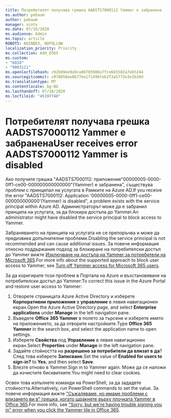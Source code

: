 ```yaml
---
title: Потребителят получава грешка AADSTS7000112 Yammer е забранена
ms.author: pebaum
author: pebaum
manager: scotv
ms.date: 07/16/2020
ms.audience: Admin
ms.topic: article
ROBOTS: NOINDEX, NOFOLLOW
localization_priority: Priority
ms.collection: Adm_O365
ms.custom:
- "6010"
- "9003111"
ms.openlocfilehash: c92b09ee9a9ca06f85906e7fce601582a7e83244
ms.sourcegitcommit: c078058ee0b77ee1f1496feb2f3a5773e3e3b30d
ms.translationtype: MT
ms.contentlocale: bg-BG
ms.lasthandoff: 07/16/2020
ms.locfileid: "45197748"
---
```

# <a name="user-receives-error-aadsts7000112-yammer-is-disabled"></a><span data-ttu-id="81531-102">Потребителят получава грешка AADSTS7000112 Yammer е забранена</span><span class="sxs-lookup"><span data-stu-id="81531-102">User receives error AADSTS7000112 Yammer is disabled</span></span>

<span data-ttu-id="81531-103">Ако получите грешка "AADSTS7000112: приложение"00000005-0000-0ff1-ce00-000000000000000"(Yammer) е забранена", съществува проблем с принципал на услугата в Рамките на Azure AD.</span><span class="sxs-lookup"><span data-stu-id="81531-103">If you receive the error "AADSTS7000112: Application '00000005-0000-0ff1-ce00-000000000000'(Yammer) is disabled", a problem exists with the service principal within Azure AD.</span></span> <span data-ttu-id="81531-104">Администраторът може да е забранил принципа на услугата, за да блокира достъпа до Yammer.</span><span class="sxs-lookup"><span data-stu-id="81531-104">An administrator might have disabled the service principal to block access to Yammer.</span></span>

<span data-ttu-id="81531-105">Забраняването на принципа на услугата не се препоръчва и може да предизвика допълнителни проблеми.</span><span class="sxs-lookup"><span data-stu-id="81531-105">Disabling the service principal is not recommended and can cause additional issues.</span></span> <span data-ttu-id="81531-106">За повече информация относно поддържания подход за блокиране на потребителски достъп до Yammer вижте [Изключване на достъпа на Yammer за потребители на Microsoft 365](https://docs.microsoft.com/yammer/manage-yammer-users/turn-off-user-access).</span><span class="sxs-lookup"><span data-stu-id="81531-106">For more info about the supported approach to block user access to Yammer, see [Turn off Yammer access for Microsoft 365 users](https://docs.microsoft.com/yammer/manage-yammer-users/turn-off-user-access).</span></span>  

<span data-ttu-id="81531-107">За да коригирате този проблем в Портала на Azure и възстановяване на потребителски достъп до Yammer:</span><span class="sxs-lookup"><span data-stu-id="81531-107">To correct this issue in the Azure Portal and restore user access to Yammer:</span></span>

1.  <span data-ttu-id="81531-108">Отворете страницата Azure Active Directory и изберете **Корпоративни приложения** в **управление** в левия навигационен екран.</span><span class="sxs-lookup"><span data-stu-id="81531-108">Open the Azure Active Directory page, and select **Enterprise applications** under **Manage** in the left navigation pane.</span></span>
3.  <span data-ttu-id="81531-109">Въведете **Office 365 Yammer** в полето за търсене и изберете името на приложението, за да отворите настройките.</span><span class="sxs-lookup"><span data-stu-id="81531-109">Type **Office 365 Yammer** in the search box, and select the application name to open settings.</span></span>
4.  <span data-ttu-id="81531-110">Изберете **Свойства** под **Управление** в левия навигационен екран.</span><span class="sxs-lookup"><span data-stu-id="81531-110">Select **Properties** under **Manage** in the left navigation pane.</span></span>
5.  <span data-ttu-id="81531-111">Задайте стойността на **разрешено за потребители да влизат в** **да**? След това изберете **Записване**.</span><span class="sxs-lookup"><span data-stu-id="81531-111">Set the value of **Enabled for users to sign-in?** to **Yes**, and then select **Save**.</span></span>
6.  <span data-ttu-id="81531-112">Влезте отново в Yammer.</span><span class="sxs-lookup"><span data-stu-id="81531-112">Sign in to Yammer again.</span></span> <span data-ttu-id="81531-113">Може да се наложи да изчистите бисквитките.</span><span class="sxs-lookup"><span data-stu-id="81531-113">You might need to clear cookies.</span></span>

<span data-ttu-id="81531-114">Освен това изпълнете команди на PowerShell, за да зададете стойността.</span><span class="sxs-lookup"><span data-stu-id="81531-114">Alternatively, run PowerShell commands to set the value.</span></span> <span data-ttu-id="81531-115">За повече информация вижте ["Съжаляваме, но имаме проблеми с влизането ви в" грешка, когато щракнете върху плочката Yammer в Office 365](https://docs.microsoft.com/yammer/troubleshoot-problems/error-when-click-the-yammer-tile-in-office-365).</span><span class="sxs-lookup"><span data-stu-id="81531-115">For more info, see ["Sorry, but we're having trouble signing you in" error when you click the Yammer tile in Office 365](https://docs.microsoft.com/yammer/troubleshoot-problems/error-when-click-the-yammer-tile-in-office-365).</span></span> 